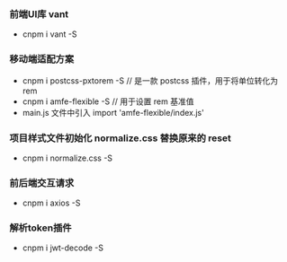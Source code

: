### 前端UI库 vant
* cnpm i vant -S

### 移动端适配方案
* cnpm i postcss-pxtorem -S  // 是一款 postcss 插件，用于将单位转化为 rem
* cnpm i amfe-flexible -S // 用于设置 rem 基准值
* main.js 文件中引入 import 'amfe-flexible/index.js'

### 项目样式文件初始化 normalize.css 替换原来的 reset
* cnpm i normalize.css -S

### 前后端交互请求
* cnpm i axios -S

### 解析token插件
* cnpm i jwt-decode -S

